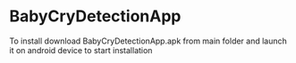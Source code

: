 # BabyCryDetectionApp

To install download BabyCryDetectionApp.apk from main folder and launch it on android device to start installation 
